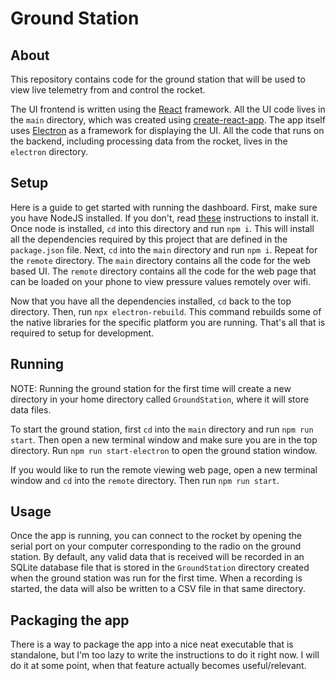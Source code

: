 # Ground Station
## About
This repository contains code for the ground station that
will be used to view live telemetry from and control the
rocket.

The UI frontend is written using the [React](https://reactjs.org/)
framework. All the UI code lives in the `main` directory,
which was created using [create-react-app](https://create-react-app.dev/).
The app itself uses [Electron](https://www.electronjs.org/) as a
framework for displaying the UI. All the code that runs on the
backend, including processing data from the rocket, lives in the
`electron` directory.

## Setup
Here is a guide to get started with running the dashboard.
First, make sure you have NodeJS installed. If you don't,
read [these](https://nodejs.org/en/download/) instructions
to install it. Once node is installed, `cd` into this
directory and run `npm i`. This will install all the
dependencies required by this project that are defined in
the `package.json` file. Next, `cd` into the `main` directory
and run `npm i`. Repeat for the `remote` directory. The `main`
directory contains all the code for the web based UI. The
`remote` directory contains all the code for the web page
that can be loaded on your phone to view pressure values
remotely over wifi.

Now that you have all the dependencies installed, `cd` back
to the top directory. Then, run `npx electron-rebuild`. This
command rebuilds some of the native libraries for the specific
platform you are running. That's all that is required to setup
for development.

## Running
NOTE: Running the ground station for the first time will create
a new directory in your home directory called `GroundStation`,
where it will store data files.

To start the ground station, first `cd` into the `main` directory
and run `npm run start`. Then open a new terminal window and make
sure you are in the top directory. Run `npm run start-electron` to
open the ground station window.

If you would like to run the remote viewing web page, open a new
terminal window and `cd` into the `remote` directory. Then run
`npm run start`.

## Usage
Once the app is running, you can connect to the rocket by opening
the serial port on your computer corresponding to the radio on the
ground station. By default, any valid data that is received will be
recorded in an SQLite database file that is stored in the
`GroundStation` directory created when the ground station was run for
the first time. When a recording is started, the data will also be
written to a CSV file in that same directory.

## Packaging the app
There is a way to package the app into a nice neat executable that
is standalone, but I'm too lazy to write the instructions to do it
right now. I will do it at some point, when that feature actually
becomes useful/relevant.
